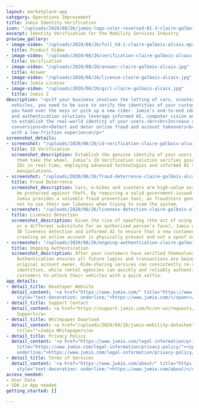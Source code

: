```yaml
---
layout: marketplace-app
category: Operations Improvement
title: Jumio Identity Verification
icon: "/uploads/2020/08/26/jumio-logo-color-reversed-01-3-claire-galbois-alcaix-2.jpg"
excerpt: Identity Verification for the Mobility Services Industry
preview_gallery:
- image-video: "/uploads/2020/08/26/full_hd-1-claire-galbois-alcaix.mp4"
  title: Product Video
- image-video: "/uploads/2020/08/26/verification-claire-galbois-alcaix.jpg"
  title: Verification
- image-video: "/uploads/2020/08/26/answer-claire-galbois-alcaix.jpg"
  title: Answer
- image-video: "/uploads/2020/08/26/licence-claire-galbois-alcaix.jpg"
  title: Jumio License
- image-video: "/uploads/2020/08/26/girl-claire-galbois-alcaix.jpg"
  title: Jumio 2
description: "<p>If your business involves the letting of cars, scooters and other
  vehicles, you need to be sure to verify the identities of your customers before
  you hand over the keys or pick up a new rider. Jumio’s end-to-end identity verification
  and authentication solutions leverage informed AI, computer vision and machine learning
  to establish the real-world identity of your users.<br><br>Increase account opening
  conversions<br>Detect and deter online fraud and account takeovers<br>Attract customers
  with a low-friction experience</p>"
screenshot_details:
- screenshot: "/uploads/2020/08/26/id-verification-claire-galbois-alcaix.jpg"
  title: ID Verification
  screenshot_description: Establish the genuine identity of your users before letting
    them take the wheel. Jumio’s ID Verification solution verifies government-issued
    IDs in real-time, employing advanced technologies and informed AI to detect digital
    manipulations.
- screenshot: "/uploads/2020/08/26/fraud-deterrence-claire-galbois-alcaix.jpg"
  title: Fraud Deterrence
  screenshot_description: Cars, e-bikes and scooters are high-value assets that must
    be protected against theft. By requiring a valid government-issued ID and a selfie,
    Jumio provides a valuable fraud prevention tool, as fraudsters generally prefer
    not to use their own likeness when trying to scam the system.
- screenshot: "/uploads/2020/08/26/liveness-detection-claire-galbois-alcaix.jpg"
  title: Liveness Detection
  screenshot_description: Given the rise of spoofing (the act of using a photo, video
    or a different substitute for an authorized person’s face), Jumio employs state-of-the-art
    3D liveness detection and informed AI to ensure that a new customer or driver
    creating an online account is physically present and not a spoof or deepfake.
- screenshot: "/uploads/2020/08/26/ongoing-authentication-claire-galbois-alcaix.jpg"
  title: Ongoing Authentication
  screenshot_description: After your customers have verified themselves online, Jumio
    Authentication ensures all future logins and transactions are being made by the
    original account owner. Ride-sharing services can consistently re-verify drivers’
    identities, while rental agencies can quickly and reliably authenticate known
    customers to unlock their vehicles with a quick selfie.
app_details:
- detail_title: Developer Website
  detail_content: '<a href="https://www.jumio.com/" title="https://www.jumio.com/"><span
    style="text-decoration: underline;">https://www.jumio.com/</span></a>'
- detail_title: Support Contact
  detail_content: <a href="https://support.jumio.com/hc/en-us/requests/new" title="">Request
    Support</a>
- detail_title: Whitepaper Download
  detail_content: <a href="/uploads/2020/08/26/jumio-mobility-datasheet-us-final-claire-galbois-alcaix.pdf"
    title="">Jumio Whitepaper</a>
- detail_title: Privacy Policy
  detail_content: '<a href="https://www.jumio.com/legal-information/privacy-policy/"
    title="https://www.jumio.com/legal-information/privacy-policy/"><span style="text-decoration:
    underline;">https://www.jumio.com/legal-information/privacy-policy/</span></a>'
- detail_title: Terms of Services
  detail_content: '<a href="https://www.jumio.com/about/" title="https://www.jumio.com/about/"><span
    style="text-decoration: underline;">https://www.jumio.com/about/</span></a>'
access_needed:
- User Data
- SDK in App needed
getting_started: []

---
```


